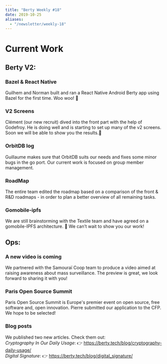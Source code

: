 ```yaml
---
title: "Berty Weekly #18"
date: 2019-10-25
aliases:
  - "/newsletter/weekly-18"
---
```


# Current Work

## Berty V2:

### Bazel & React Native
Guilhem and Norman built and ran a React Native Android Berty app using Bazel for the first time. Woo woo! 🎉

### V2 Screens
Clément (our new recruit) dived into the front part with the help of Godefroy. He is doing well and is starting to set up many of the v2 screens. Soon we will be able to show you the results.👏

### OrbitDB log
Guillaume makes sure that OrbitDB suits our needs and fixes some minor bugs in the go port. Our current work is focused on group member management.

### RoadMap
The entire team edited the roadmap based on a comparison of the front & R&D roadmaps - in order to plan a better overview of all remaining tasks.

### Gomobile-ipfs
We are still brainstorming with the Textile team and have agreed on a gomobile-IPFS architecture. 💪 We can’t wait to show you our work!

## Ops:

### A new video is coming
We partnered with the Samouraï Coop team to produce a video aimed at raising awareness about mass surveillance. The preview is great, we look forward to sharing it with you!

### Paris Open Source Summit
Paris Open Source Summit is Europe's premier event on open source, free software and, open innovation. Pierre submitted our application to the CFP. We hope to be selected!

### Blog posts
We published two new articles. Check them out: </br> _Cryptography In Our Daily Usage_: 👉 https://berty.tech/blog/cryptography-daily-usage/ </br> _Digital Signature_: 👉 https://berty.tech/blog/digital_signature/
